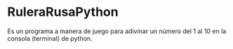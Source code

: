 # RuleraRusaPython

Es un programa a manera de juego para adivinar un número del 1 al 10 en la consola (terminal) de python.
